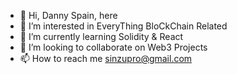- 👋 Hi, Danny Spain, here
- 👀 I’m interested in EveryThing BloCkChain Related
- 🌱 I’m currently learning Solidity & React
- 💞️ I’m looking to collaborate on Web3 Projects 
- 📫 How to reach me sinzupro@gmail.com

<!---
Sinzupro/Sinzupro is a ✨ special ✨ repository because its `README.md` (this file) appears on your GitHub profile.
You can click the Preview link to take a look at your changes.
--->

